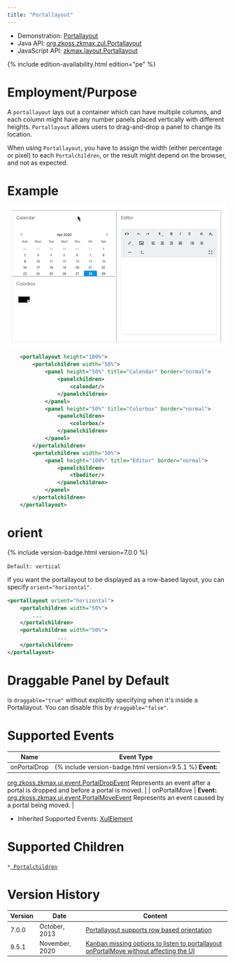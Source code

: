 ```yaml
---
title: "Portallayout"
---
```



- Demonstration:
  [Portallayout](http://www.zkoss.org/zkdemo/layout/portal_layout)
- Java API: [org.zkoss.zkmax.zul.Portallayout](https://www.zkoss.org/javadoc/latest/zk/org/zkoss/zkmax/zul/Portallayout.html)
- JavaScript API:
  [zkmax.layout.Portallayout](https://www.zkoss.org/javadoc/latest/jsdoc/classes/zkmax.layout.Portallayout.html)


<!--REQUIRED ZK EDITION: PE -->
{% include edition-availability.html edition="pe" %}

# Employment/Purpose

A `portallayout` lays out a container which can have multiple columns,
and each column might have any number panels placed vertically with
different heights. `Portallayout` allows users to drag-and-drop a panel
to change its location.

When using `Portallayout`, you have to assign the width (either
percentage or pixel) to each `Portalchildren`, or the result might
depend on the browser, and not as expected.

# Example

![](/zk_component_ref/images/zkcomref_portallayout.gif)

```xml
    <portallayout height="100%">
        <portalchildren width="50%">
            <panel height="50%" title="Calendar" border="normal">
                <panelchildren>
                    <calendar/>
                </panelchildren>
            </panel>
            <panel height="50%" title="Colorbox" border="normal">
                <panelchildren>
                    <colorbox/>
                </panelchildren>
            </panel>
        </portalchildren>
        <portalchildren width="50%">
            <panel height="100%" title="Editor" border="normal">
                <panelchildren>
                    <tbeditor/>
                </panelchildren>
            </panel>
        </portalchildren>
    </portallayout>
```

# orient

{% include version-badge.html version=7.0.0 %}

`Default: vertical`

If you want the portallayout to be displayed as a row-based layout, you
can specify `orient="horizontal"`.

```xml
<portallayout orient="horizontal">
    <portalchildren width="50%">
        ...
    </portalchildren>
    <portalchildren width="50%">
                ...
    </portalchildren>
</portallayout>
```

# Draggable Panel by Default

<panel> is `draggable="true"` without explicitly specifying when it's
inside a Portallayout. You can disable this by `draggable="false"`.

# Supported Events

| Name | Event Type |
|---|---|
| onPortalDrop | {% include version-badge.html version=9.5.1 %} <strong>Event:</strong>
[org.zkoss.zkmax.ui.event.PortalDropEvent](https://www.zkoss.org/javadoc/latest/zk/org/zkoss/zkmax/ui/event/PortalDropEvent.html)
Represents an event after a portal is dropped and before a portal is
moved. |
| onPortalMove | <strong>Event:</strong>
[org.zkoss.zkmax.ui.event.PortalMoveEvent](https://www.zkoss.org/javadoc/latest/zk/org/zkoss/zkmax/ui/event/PortalMoveEvent.html) Represents
an event caused by a portal being moved. |

- Inherited Supported Events: [ XulElement]({{site.baseurl}}/zk_component_ref/xulelement#Supported_Events)

# Supported Children

`*`[` Portalchildren`]({{site.baseurl}}/zk_component_ref/portalchildren)

# Version History

| Version | Date           | Content                                                                                                                            |
|---------|----------------|------------------------------------------------------------------------------------------------------------------------------------|
| 7.0.0   | October, 2013  | [Portallayout supports row based orientation](http://tracker.zkoss.org/browse/ZK-1687)                                             |
| 9.5.1   | November, 2020 | [Kanban missing options to listen to portallayout onPortalMove without affecting the UI](https://tracker.zkoss.org/browse/ZK-4423) |



